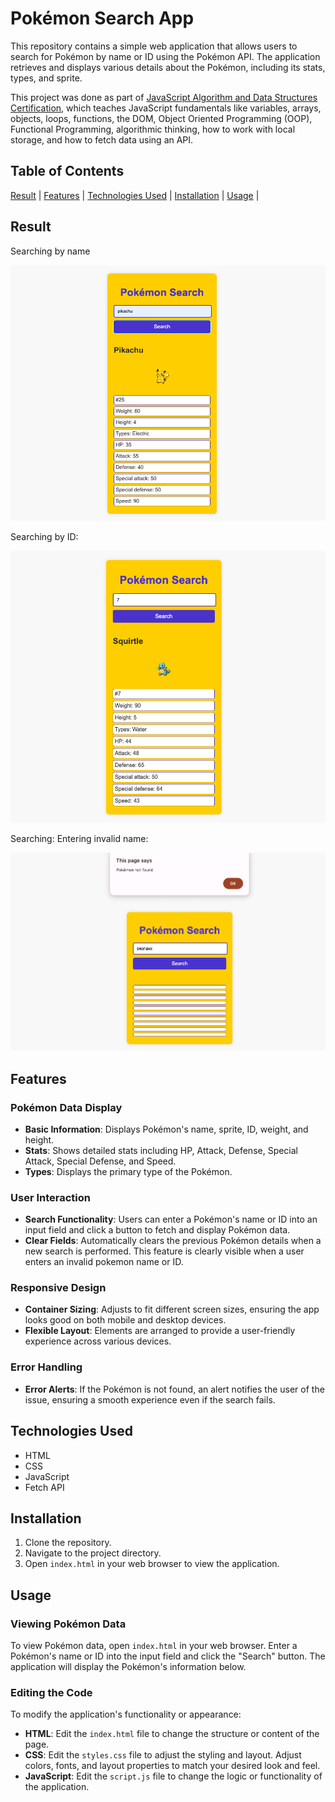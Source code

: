 # Pokémon Search App

This repository contains a simple web application that allows users to search for Pokémon by name or ID using the Pokémon API. The application retrieves and displays various details about the Pokémon, including its stats, types, and sprite.

This project was done as part of [JavaScript Algorithm and Data Structures Certification](https://www.freecodecamp.org/certification/opin/javascript-algorithms-and-data-structures-v8), which teaches JavaScript fundamentals like variables, arrays, objects, loops, functions, the DOM, Object Oriented Programming (OOP), Functional Programming, algorithmic thinking, how to work with local storage, and how to fetch data using an API.

## Table of Contents

[Result](#result) | [Features](#features) | [Technologies Used](#technologies-used) | [Installation](#installation) | [Usage](#usage) |
## Result

Searching by name

<img src="./img/pika.png" alt="Searching by name"/>

Searching by ID: 

<img src="./img/squirtle.png" alt="Searching by ID"/>

Searching: Entering invalid name: 

<img src="./img/snorlax.png" alt="invalid name"/>


## Features

### Pokémon Data Display

- **Basic Information**: Displays Pokémon's name, sprite, ID, weight, and height.
- **Stats**: Shows detailed stats including HP, Attack, Defense, Special Attack, Special Defense, and Speed.
- **Types**: Displays the primary type of the Pokémon.

### User Interaction

- **Search Functionality**: Users can enter a Pokémon's name or ID into an input field and click a button to fetch and display Pokémon data.
- **Clear Fields**: Automatically clears the previous Pokémon details when a new search is performed. This feature is clearly visible when a user enters an invalid pokemon name or ID. 

### Responsive Design

- **Container Sizing**: Adjusts to fit different screen sizes, ensuring the app looks good on both mobile and desktop devices.
- **Flexible Layout**: Elements are arranged to provide a user-friendly experience across various devices.

### Error Handling

- **Error Alerts**: If the Pokémon is not found, an alert notifies the user of the issue, ensuring a smooth experience even if the search fails.

## Technologies Used

- HTML
- CSS
- JavaScript
- Fetch API

## Installation

1. Clone the repository.
2. Navigate to the project directory.
3. Open `index.html` in your web browser to view the application.

## Usage

### Viewing Pokémon Data

To view Pokémon data, open `index.html` in your web browser. Enter a Pokémon's name or ID into the input field and click the "Search" button. The application will display the Pokémon's information below.

### Editing the Code

To modify the application's functionality or appearance:

- **HTML**: Edit the `index.html` file to change the structure or content of the page.
- **CSS**: Edit the `styles.css` file to adjust the styling and layout. Adjust colors, fonts, and layout properties to match your desired look and feel.
- **JavaScript**: Edit the `script.js` file to change the logic or functionality of the application.


